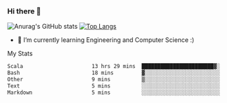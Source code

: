 ### Hi there 👋

![Anurag's GitHub stats](https://github-readme-stats.vercel.app/api?username=MatteoIorio11&show_icons=true&theme=dark) 
[![Top Langs](https://github-readme-stats.vercel.app/api/top-langs/?username=MatteoIorio11&theme=dark)](https://github.com/MatteoIorio11/github-readme-stats)

- 🌱 I’m currently learning Engineering and Computer Science :)

<!--
**MatteoIorio11/MatteoIorio11** is a ✨ _special_ ✨ repository because its `README.md` (this file) appears on your GitHub profile.

Here are some ideas to get you started:

- 🔭 I’m currently working on ...
- 🌱 I’m currently learning ...
- 👯 I’m looking to collaborate on ...
- 🤔 I’m looking for help with ...
- 💬 Ask me about ...
- 📫 How to reach me: ...
- 😄 Pronouns: ...
- ⚡ Fun fact: ...
-->
My Stats
<!--START_SECTION:waka-->

```txt
Scala                      13 hrs 29 mins  ███████████████████████▓░   94.11 %
Bash                       18 mins         ▓░░░░░░░░░░░░░░░░░░░░░░░░   02.12 %
Other                      9 mins          ▒░░░░░░░░░░░░░░░░░░░░░░░░   01.07 %
Text                       5 mins          ░░░░░░░░░░░░░░░░░░░░░░░░░   00.64 %
Markdown                   5 mins          ░░░░░░░░░░░░░░░░░░░░░░░░░   00.64 %
```

<!--END_SECTION:waka-->

